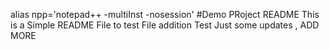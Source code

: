 alias npp='notepad++ -multiInst -nosession'
#Demo PRoject README
This is a Simple README File to test File addition
Test
Just some updates , ADD MORE